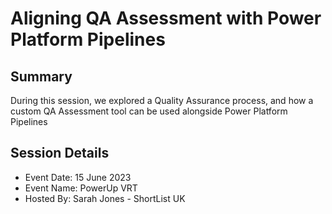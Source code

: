 # Aligning QA Assessment with Power Platform Pipelines

## Summary
During this session, we explored a Quality Assurance process, and how a custom QA Assessment tool can be used alongside Power Platform Pipelines

## Session Details
* Event Date: 15 June 2023
* Event Name: PowerUp VRT
* Hosted By: Sarah Jones - ShortList UK
